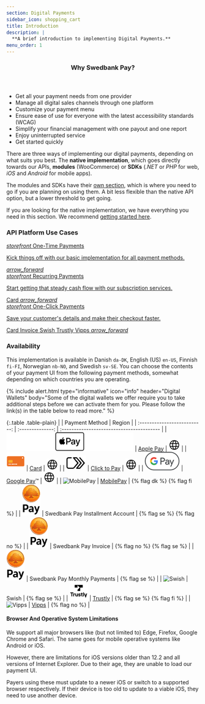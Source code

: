 ```yaml
---
section: Digital Payments
sidebar_icon: shopping_cart
title: Introduction
description: |
  **A brief introduction to implementing Digital Payments.**
menu_order: 1
---
```


<section class="panel panel-brand">
 <header>
 <h3 class="panel-title">Why Swedbank Pay?</h3>
 <p class="panel-sub-title"></p>
 </header>
 <div class="panel-body">
 <ul>
 <li>Get all your payment needs from one provider</li>
 <li>Manage all digital sales channels through one platform</li>
 <li>Customize your payment menu</li>
 <li>Ensure ease of use for everyone with the latest accessibility standards (WCAG)</li>
 <li>Simplify your financial management with one payout and one report</li>
 <li>Enjoy uninterrupted service</li>
 <li>Get started quickly</li>
 </ul>
 </div>
</section>

There are three ways of implementing our digital payments, depending on what
suits you best. The **native implementation**, which goes directly towards our
APIs, **modules** (WooCommerce) or **SDKs** (*.NET* or *PHP* for web, *iOS* and
*Android* for mobile apps).

The modules and SDKs have their [own section][modules-sdks], which is where you
need to go if you are planning on using them. A bit less flexible than the
native API option, but a lower threshold to get going.

If you are looking for the native implementation, we have everything you need in
this section. We recommend [getting started here][get-started].

### API Platform Use Cases

<div class="row mt-4">
    <div class="col-xl-4 col-lg-4 d-flex">
       <a href="/checkout-v3/get-started/" class="cards cards-primary">
         <span class="cards-icon">
            <i class="material-icons-outlined">
                storefront
            </i>
         </span>
         <span class="cards-content">
            <span class="h4">One-Time Payments</span>
            <span>
               <p>Kick things off with our basic implementation for all payment methods.</p>
            </span>
         </span>
         <i class="material-icons">arrow_forward</i>
      </a>
    </div>
    <div class="col-xl-4 col-lg-4 d-flex">
       <a href="/checkout-v3/get-started/recurring" class="cards cards-primary">
         <span class="cards-icon">
            <i class="material-icons-outlined">
                storefront
            </i>
         </span>
         <span class="cards-content">
            <span class="h4">Recurring Payments</span>
            <span>
               <p>Start getting that steady cash flow with our subscription services.</p>
               <span class="badge badge-gray-light">Card</span>
            </span>
         </span>
         <i class="material-icons">arrow_forward</i>
      </a>
    </div>
    <div class="col-xl-4 col-lg-4 d-flex">
       <a href="/checkout-v3/get-started/one-click" class="cards cards-primary">
         <span class="cards-icon">
            <i class="material-icons-outlined">
                storefront
            </i>
         </span>
         <span class="cards-content">
            <span class="h4">One-Click Payments</span>
            <span>
               <p>Save your customer's details and make their checkout faster.</p>
               <span class="badge badge-gray-light">Card</span>
               <span class="badge badge-gray-light">Invoice</span>
               <span class="badge badge-gray-light">Swish</span>
               <span class="badge badge-gray-light">Trustly</span>
               <span class="badge badge-gray-light">Vipps</span>
            </span>
         </span>
         <i class="material-icons">arrow_forward</i>
      </a>
    </div>
</div>

### Availability

This implementation is available in Danish `da-DK`, English (US) `en-US`,
Finnish `fi-FI`, Norwegian `nb-NO`, and Swedish `sv-SE`. You can choose the
contents of your payment UI from the following payment methods, somewhat
depending on which countries you are operating.

{% include alert.html type="informative" icon="info" header="Digital Wallets"
body="Some of the digital wallets we offer require you to take additional steps
before we can activate them for you. Please follow the link(s) in the table
below to read more." %}

{:.table .table-plain}
|        | Payment Method | Region                                    |
| :--------------------------: | :--------------: | :---------------------------------------- |
| ![Apple Pay][apple-pay-logo]     | [Apple Pay][apple-pay]           |  ![EarthIcon][earth-icon]    |
| ![Card][card-icon]               | [Card][card]                     |  ![EarthIcon][earth-icon]    |
| ![Click to Pay][c2p-logo]        | [Click to Pay][click-to-pay]     |  ![EarthIcon][earth-icon]    |
| ![Google Pay][google-pay-logo]   | [Google Pay][google-pay]&trade;  |  ![EarthIcon][earth-icon]    |
| ![MobilePay][mobilepay-logo]     | [MobilePay][mobilepay]           | {% flag dk %} {% flag fi %}  |
| ![Swedbank Pay][swp-logo]        | Swedbank Pay Installment Account | {% flag se %} {% flag no %}  |
| ![Swedbank Pay][swp-logo]        | Swedbank Pay Invoice             | {% flag no %} {% flag se %}  |
| ![Swedbank Pay][swp-logo]        | Swedbank Pay Monthly Payments    | {% flag se %}                |
| ![Swish][swish-logo]             | Swish                            | {% flag se %}                |
| ![Trustly][trustly-logo]         | [Trustly][trustly]               | {% flag se %} {% flag fi %}  |
| ![Vipps][vipps-logo]             | [Vipps][vipps]                   | {% flag no %}                |

#### Browser And Operative System Limitations

We support all major browsers like (but not limited to) Edge, Firefox, Google
Chrome and Safari. The same goes for mobile operative systems like Android or
iOS.

However, there are limitations for iOS versions older than 12.2 and all versions
of Internet Explorer. Due to their age, they are unable to load our payment
UI.

Payers using these must update to a newer iOS or switch to a supported browser
respectively. If their device is too old to update to a viable iOS, they need to
use another device.

[apple-pay]: /checkout-v3/apple-pay-presentation
[apple-pay-logo]:/assets/img/applepay-logo.svg
[card]: /checkout-v3/card-presentation
[click-to-pay]: /checkout-v3/click-to-pay-presentation
[c2p-logo]:/assets/img/clicktopay-logo.svg
[card-icon]: /assets/img/new-card-icon.svg
[earth-icon]: /assets/img/globe-icon.png
[google-pay]: /checkout-v3/google-pay-presentation
[google-pay-logo]: /assets/img/googlepay-logo.svg
[mobilepay-logo]: /assets/img/icon-mobilepay-simple.svg
[mobilepay]: /checkout-v3/mobilepay-presentation
[vipps-logo]: /assets/img/icon-vipps-simple.svg
[swp-logo]: /assets/img/swedbank-pay-vertical-black.svg
[swish-logo]: /assets/img/icon-swish-simple.svg
[trustly-logo]: /assets/img/icon-trustly-new.svg
[trustly]: /checkout-v3/trustly-presentation
[get-started]: /checkout-v3/get-started/
[modules-sdks]: /checkout-v3/modules-sdks/
[vipps]: /checkout-v3/vipps-presentation
